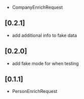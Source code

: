 * CompanyEnrichRequest

## [0.2.1]
* add additional info to fake data

## [0.2.0]
* add fake mode for when testing

## [0.1.1]
* PersonEnrichRequest
